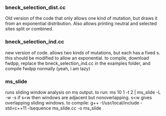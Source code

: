 ### bneck_selection_dist.cc
Old version of the code that only allows one kind of mutation, but draws it from an exponential distribution. Also allows printing neutral and selected sites split or combined.

### bneck_selection_ind.cc
new version of code. allows two kinds of mutations, but each has a fixed s. this should be modified to allow an exponential.
to compile, download fwdpp, replace the bneck_selection_ind.cc in the examples folder, and compile fwdpp normally (yeah, i am  lazy)

### ms_slide
runs sliding window analysis on  ms output.
to run: ms 10 1 -t 2 | ms_slide -L <length of region in bp> -w <size of window in bp> -s <step size to next window>
if s=w then windows are adjacent but nonoverlapping. s<w gives overlapping sliding windows.
to compile: g++ -I/usr/local/include -std=c++11 -lsequence ms_slide.cc -o ms_slide

